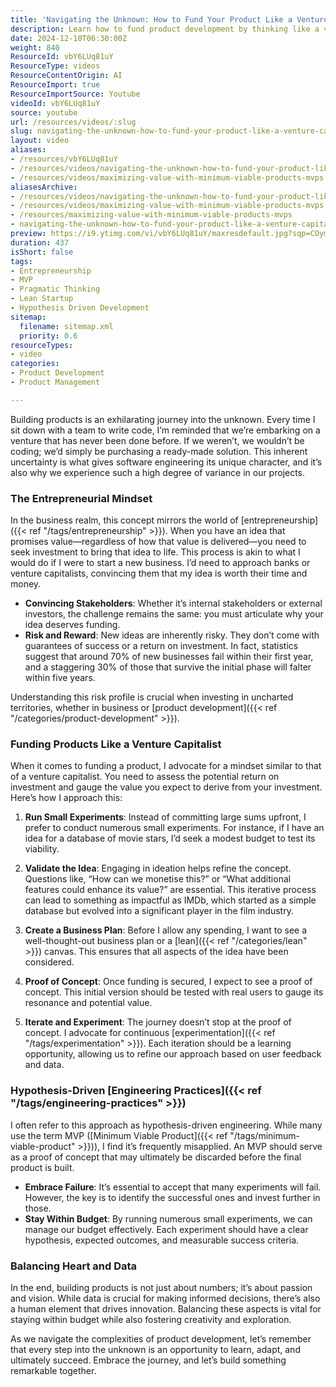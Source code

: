 ```yaml
---
title: 'Navigating the Unknown: How to Fund Your Product Like a Venture Capitalist'
description: Learn how to fund product development by thinking like a venture capitalist—assess risk, run small experiments, validate ideas, and balance data with creative vision.
date: 2024-12-10T06:30:00Z
weight: 840
ResourceId: vbY6LUq81uY
ResourceType: videos
ResourceContentOrigin: AI
ResourceImport: true
ResourceImportSource: Youtube
videoId: vbY6LUq81uY
source: youtube
url: /resources/videos/:slug
slug: navigating-the-unknown-how-to-fund-your-product-like-a-venture-capitalist
layout: video
aliases:
- /resources/vbY6LUq81uY
- /resources/videos/navigating-the-unknown-how-to-fund-your-product-like-a-venture-capitalist
- /resources/videos/maximizing-value-with-minimum-viable-products-mvps
aliasesArchive:
- /resources/videos/navigating-the-unknown-how-to-fund-your-product-like-a-venture-capitalist
- /resources/videos/maximizing-value-with-minimum-viable-products-mvps
- /resources/maximizing-value-with-minimum-viable-products-mvps
- navigating-the-unknown-how-to-fund-your-product-like-a-venture-capitalist
preview: https://i9.ytimg.com/vi/vbY6LUq81uY/maxresdefault.jpg?sqp=COymp7oG&rs=AOn4CLA7AhAQKNTt8wyFKqaI0PiC-7jbHg
duration: 437
isShort: false
tags:
- Entrepreneurship
- MVP
- Pragmatic Thinking
- Lean Startup
- Hypothesis Driven Development
sitemap:
  filename: sitemap.xml
  priority: 0.6
resourceTypes:
- video
categories:
- Product Development
- Product Management

---
```

Building products is an exhilarating journey into the unknown. Every time I sit down with a team to write code, I’m reminded that we’re embarking on a venture that has never been done before. If we weren’t, we wouldn’t be coding; we’d simply be purchasing a ready-made solution. This inherent uncertainty is what gives software engineering its unique character, and it’s also why we experience such a high degree of variance in our projects.

### The Entrepreneurial Mindset

In the business realm, this concept mirrors the world of [entrepreneurship]({{< ref "/tags/entrepreneurship" >}}). When you have an idea that promises value—regardless of how that value is delivered—you need to seek investment to bring that idea to life. This process is akin to what I would do if I were to start a new business. I’d need to approach banks or venture capitalists, convincing them that my idea is worth their time and money.

- **Convincing Stakeholders**: Whether it’s internal stakeholders or external investors, the challenge remains the same: you must articulate why your idea deserves funding.
- **Risk and Reward**: New ideas are inherently risky. They don’t come with guarantees of success or a return on investment. In fact, statistics suggest that around 70% of new businesses fail within their first year, and a staggering 30% of those that survive the initial phase will falter within five years.

Understanding this risk profile is crucial when investing in uncharted territories, whether in business or [product development]({{< ref "/categories/product-development" >}}).

### Funding Products Like a Venture Capitalist

When it comes to funding a product, I advocate for a mindset similar to that of a venture capitalist. You need to assess the potential return on investment and gauge the value you expect to derive from your investment. Here’s how I approach this:

1. **Run Small Experiments**: Instead of committing large sums upfront, I prefer to conduct numerous small experiments. For instance, if I have an idea for a database of movie stars, I’d seek a modest budget to test its viability.
2. **Validate the Idea**: Engaging in ideation helps refine the concept. Questions like, “How can we monetise this?” or “What additional features could enhance its value?” are essential. This iterative process can lead to something as impactful as IMDb, which started as a simple database but evolved into a significant player in the film industry.

3. **Create a Business Plan**: Before I allow any spending, I want to see a well-thought-out business plan or a [lean]({{< ref "/categories/lean" >}}) canvas. This ensures that all aspects of the idea have been considered.

4. **Proof of Concept**: Once funding is secured, I expect to see a proof of concept. This initial version should be tested with real users to gauge its resonance and potential value.

5. **Iterate and Experiment**: The journey doesn’t stop at the proof of concept. I advocate for continuous [experimentation]({{< ref "/tags/experimentation" >}}). Each iteration should be a learning opportunity, allowing us to refine our approach based on user feedback and data.

### Hypothesis-Driven [Engineering Practices]({{< ref "/tags/engineering-practices" >}})

I often refer to this approach as hypothesis-driven engineering. While many use the term MVP ([Minimum Viable Product]({{< ref "/tags/minimum-viable-product" >}})), I find it’s frequently misapplied. An MVP should serve as a proof of concept that may ultimately be discarded before the final product is built.

- **Embrace Failure**: It’s essential to accept that many experiments will fail. However, the key is to identify the successful ones and invest further in those.
- **Stay Within Budget**: By running numerous small experiments, we can manage our budget effectively. Each experiment should have a clear hypothesis, expected outcomes, and measurable success criteria.

### Balancing Heart and Data

In the end, building products is not just about numbers; it’s about passion and vision. While data is crucial for making informed decisions, there’s also a human element that drives innovation. Balancing these aspects is vital for staying within budget while also fostering creativity and exploration.

As we navigate the complexities of product development, let’s remember that every step into the unknown is an opportunity to learn, adapt, and ultimately succeed. Embrace the journey, and let’s build something remarkable together.

